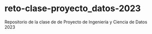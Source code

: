 # reto-clase-proyecto_datos-2023
Repositorio de la clase de de Proyecto de Ingeniería y Ciencia de Datos 2023
